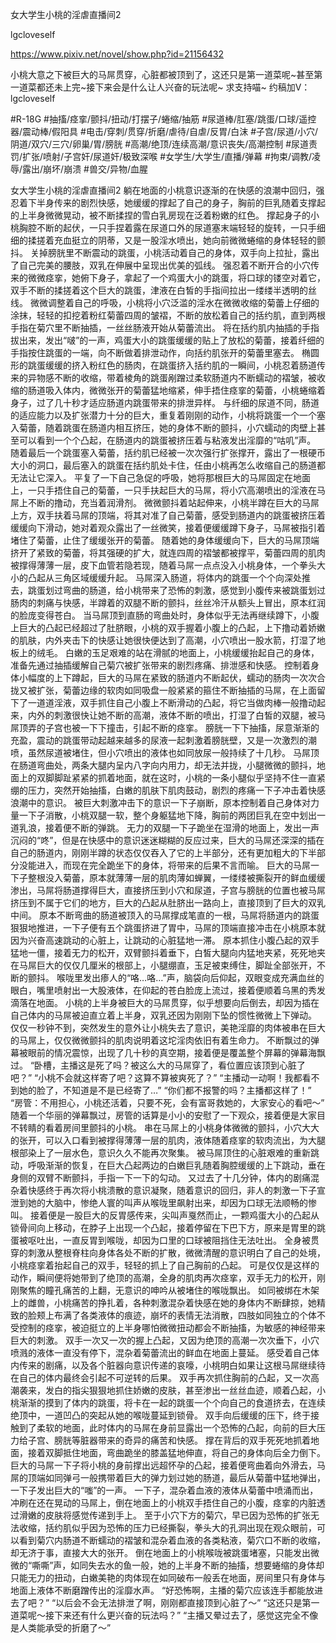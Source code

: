 女大学生小桃的淫虐直播间2

lgcloveself

https://www.pixiv.net/novel/show.php?id=21156432

小桃大意之下被巨大的马屌贯穿，心脏都被顶到了，这还只是第一道菜呢~甚至第一道菜都还未上完~接下来会是什么让人兴奋的玩法呢~
求支持喵~
约稿加V：lgcloveself

#R-18G
#抽搐/痉挛/颤抖/扭动/打摆子/蜷缩/抽筋
#尿道棒/肛塞/跳蛋/口球/遥控器/震动棒/假阳具
#电击/穿刺/贯穿/折磨/虐待/自虐/反胃/白沫
#子宫/尿道/小穴/阴道/双穴/三穴/卵巢/胃/膀胱
#高潮/绝顶/连续高潮/意识丧失/高潮控制
#尿道责罚/扩张/喷射/子宫奸/尿道奸/极致深喉
#女学生/大学生/直播/弹幕
#拘束/调教/凌辱/露出/崩坏/崩溃
#兽交/异物/血腥


女大学生小桃的淫虐直播间2
    躺在地面的小桃意识逐渐的在快感的浪潮中回归，强忍着下半身传来的剧烈快感，她缓缓的撑起了自己的身子，胸前的巨乳随着支撑起的上半身微微晃动，被不断揉捏的雪白乳房现在泛着粉嫩的红色。
    撑起身子的小桃胸腔不断的起伏，一只手捏着露在尿道口外的尿道塞末端轻轻的旋转，一只手细细的揉搓着充血挺立的阴蒂，又是一股淫水喷出，她向前微微蜷缩的身体轻轻的颤抖。
    关掉膀胱里不断震动的跳蛋，小桃活动着自己的身体，双手向上拉扯，露出了自己完美的腰肢，双乳在伸展中呈现出优美的弧线。
    强忍着不断开合的小穴传来的微微痉挛，她俯下身子，拿起了一个鸡蛋大小的跳蛋，将口球的镂空对着它，双手不断的揉搓着这个巨大的跳蛋，津液在白皙的手指间拉出一缕缕半透明的丝线。
    微微调整着自己的呼吸，小桃将小穴泛滥的淫水在微微收缩的菊蕾上仔细的涂抹，轻轻的扣挖着粉红菊蕾四周的皱褶，不断的放松着自己的括约肌，直到两根手指在菊穴里不断抽插，一丝丝肠液开始从菊蕾流出。
    将在括约肌内抽插的手指拔出来，发出“啵”的一声，鸡蛋大小的跳蛋缓缓的贴上了放松的菊蕾，接着纤细的手指按住跳蛋的一端，向不断做着排泄动作，向括约肌张开的菊蕾里塞去。
    椭圆形的跳蛋缓缓的挤入粉红色的肠肉，在跳蛋挤入括约肌的一瞬间，小桃忍着肠道传来的异物感不断的收缩，带着棱角的跳蛋剐蹭过柔软肠道内不断蠕动的褶皱，被收缩的肠道吸入体内，微微张开的菊蕾猛地缩紧，伸手捂住痉挛的菊蕾，小桃蜷缩着身子，过了几十秒才适应肠道内跳蛋带来的排泄异样。
    与纤细的尿道不同，肠道的适应能力以及扩张潜力十分的巨大，重复着刚刚的动作，小桃将跳蛋一个一个塞入菊蕾，随着跳蛋在肠道内相互挤压，她的身体不断的颤抖，小穴蠕动的肉壁上甚至可以看到一个个凸起，在肠道内的跳蛋被挤压着与粘液发出淫靡的“咕叽”声。
    随着最后一个跳蛋塞入菊蕾，括约肌已经被一次次强行扩张撑开，露出了一根硬币大小的洞口，最后塞入的跳蛋在括约肌处卡住，任由小桃再怎么收缩自己的肠道都无法让它深入。
    平复了一下自己急促的呼吸，她将那根巨大的马屌固定在地面上，一只手捂住自己的菊蕾，一只手扶起巨大的马屌，将小穴高潮喷出的淫液在马屌上不断的撸动，充当着润滑剂。
    微微颤抖着站起伸来，小桃半蹲在巨大的马屌上方，双手扶着马屌的顶端，将其对准了自己菊蕾，感受到肠道内的跳蛋被挤压着缓缓向下滑动，她对着观众露出了一丝微笑，接着便缓缓蹲下身子，马屌被指引着堵住了菊蕾，止住了缓缓张开的菊蕾。
    随着她的身体缓缓向下，巨大的马屌顶端挤开了紧致的菊蕾，将其强硬的扩大，就连四周的褶皱都被撑平，菊蕾四周的肌肉被撑得薄薄一层，皮下血管若隐若现，随着马屌一点点没入小桃身体，一个拳头大小的凸起从三角区域缓缓升起。
    马屌深入肠道，将体内的跳蛋一个个向深处推去，跳蛋划过弯曲的肠道，给小桃带来了恐怖的刺激，感觉到小腹传来被跳蛋划过肠肉的刺痛与快感，半蹲着的双腿不断的颤抖，丝丝冷汗从额头上冒出，原本红润的脸庞变得苍白。
    当马屌顶到直肠的弯曲处时，身体似乎无法再继续蹲下，小腹上巨大的凸起已经超过了肚脐眼，小桃的双手握着小腹上的凸起，上下撸动着娇嫩的肌肤，内外夹击下的快感让她很快便达到了高潮，小穴喷出一股水箭，打湿了地板上的绒毛。
    白嫩的玉足艰难的站在滑腻的地面上，小桃缓缓抬起自己的身体，准备先通过抽插缓解自己菊穴被扩张带来的剧烈疼痛、排泄感和快感。
    控制着身体小幅度的上下蹲起，巨大的马屌在紧致的肠道内不断起伏，蠕动的肠肉一次次合拢又被扩张，菊蕾边缘的软肉如同吸盘一般紧紧的箍住不断抽插的马屌，在上面留下了一道道淫液，双手抓住自己小腹上不断滑动的凸起，将它当做肉棒一般撸动起来，内外的刺激很快让她不断的高潮，液体不断的喷出，打湿了白皙的双腿，被马屌顶弄的子宫也被一下下撞击，引起不断的痉挛。
    膀胱一下下抽搐，尿意渐渐的充盈，震动的跳蛋带动起越来越多的尿液一起刺激着膀胱壁，又是一次激烈的潮喷，虽然尿道被堵住，但小穴喷出的液体也如同放尿一般持续了十几秒。
    马屌顶在肠道弯曲处，两条大腿内呈内八字向内用力，却无法并拢，小腿微微的颤抖，地面上的双脚脚趾紧紧的抓着地面，就在这时，小桃的一条小腿似乎坚持不住一直紧绷的压力，突然开始抽搐，白嫩的肌肤下肌肉鼓动，剧烈的疼痛一下子冲击着快感浪潮中的意识。
    被巨大刺激冲击下的意识一下子崩断，原本控制着自己身体对力量一下子消散，小桃双腿一软，整个身躯猛地下降，胸前的两团巨乳在空中划出一道乳浪，接着便不断的弹跳。
    无力的双腿一下子跪坐在湿滑的地面上，发出一声沉闷的“咚”，但是在快感中的意识迷迷糊糊的反应过来，巨大的马屌还深深的插在自己的肠道内，刚刚半蹲的状态仅仅吞入了它的上半部分，还有更加粗大的下半部分没能进入，而现在完全跪坐下的身体，将带来的后果不言而喻。
    巨大的马屌一下子整根没入菊蕾，原本就薄薄一层的肌肉薄如蝉翼，一缕缕被撕裂开的鲜血缓缓渗出，马屌将肠道撑得巨大，直接挤压到小穴和尿道，子宫与膀胱的位置也被马屌挤压到不属于它们的地方，巨大的凸起从肚脐出一路向上，直接顶到了巨大的双乳中间。
    原本不断弯曲的肠道被顶入的马屌撑成笔直的一根，马屌将肠道内的跳蛋狠狠地推进，一下子便有五个跳蛋挤进了胃中，马屌的顶端直接冲击在小桃原本就因为兴奋高速跳动的心脏上，让跳动的心脏猛地一滞。
    原本抓住小腹凸起的双手猛地一僵，接着无力的松开，双臂颤抖着垂下，白皙大腿向内猛地夹紧，死死地夹在马屌巨大的仅仅几厘米的根部上，小腿绷直，玉足被束缚住，脚趾全部张开，不断的颤抖。
    喉咙里发出瘆人的“咯…咯…”声，脑袋向后仰起，双眼变成充满血丝的眼白，嘴里喷射出一大股液体，在仰起的苍白脸庞上流过，接着便顺着乌黑的秀发滴落在地面。
    小桃的上半身被巨大的马屌贯穿，似乎想要向后倒去，却因为插在自己体内的马屌被迫直立着上半身，双乳还因为刚刚下坠的惯性微微上下弹动。
    仅仅一秒钟不到，突然发生的意外让小桃失去了意识，美艳淫靡的肉体被串在巨大的马屌上，仅仅微微颤抖的肌肉说明着这坨淫肉依旧有着生命力。
    不断飘过的弹幕被眼前的情况震惊，出现了几十秒的真空期，接着便是覆盖整个屏幕的弹幕海飘过。
    “卧槽，主播这是死了吗？被这么大的马屌穿了，看位置应该顶到心脏了吧？”
    “小桃不会就这样寄了吧？这算不算被爽死了？”
    “主播动一动啊！我都看不到她的脸了，不知道是不是已经寄了…”
    “你们都不报警的吗？主播都这样了！”
    “房管：不用担心，小桃还活着，只要不死，会有富哥救她的，大家安心的看吧～”
    随着一个华丽的弹幕飘过，房管的话算是小小的安慰了一下观众，接着便是大家目不转睛的看着房间里颤抖的小桃。
    串在马屌上的小桃身体微微的颤抖，小穴大大的张开，可以入口看到被撑得薄薄一层的肌肉，液体随着痉挛的软肉流出，为大腿根部染上了一层水色，意识久久不能再次聚集。
    被马屌顶住的心脏艰难的重新跳动，呼吸渐渐的恢复，在巨大凸起两边的白嫩巨乳随着胸腔缓缓的上下跳动，垂在身侧的双臂不断颤抖，手指一下一下的勾动。
    又过去了十几分钟，体内的剧痛混杂着快感终于再次将小桃溃散的意识凝聚，随着意识的回归，非人的刺激一下子宣泄到她的大脑中，惨绝人寰的叫声从喉咙里飙射出来，却因为口球无法顺畅的惨叫。
    接着便是一股巨大的反胃感传来，尖叫声戛然而止，一颗鸡蛋大小的凸起从锁骨间向上移动，在脖子上出现一个凸起，接着停留在下巴下方，原来是胃里的跳蛋被呕吐出，一直反胃到喉咙，却因为口里的口球被阻挡住无法吐出。
    全身被贯穿的刺激从整根脊柱向身体各处不断的扩散，微微清醒的意识明白了自己的处境，小桃痉挛着抬起自己的双手，轻轻的抓上了自己胸前的凸起。
    可是仅仅是这样的动作，瞬间便将她带到了绝顶的高潮，全身的肌肉再次痉挛，双手无力的松开，刚刚聚焦的瞳孔痛苦的上翻，无意识的呻吟从被堵住的喉咙飘出。
    如同被绑在木架上的雌兽，小桃痛苦的挣扎着，各种刺激混杂着快感在她的身体内不断肆掠，她精致的脸颊上布满了各类液体的痕迹，崩坏的表情无法消散，四肢如同独立的个体不受控制的痉挛，被迫挺立的上半身哪怕微微扭动都会不断抽搐，为敏感的神经带来巨大的刺激。
    双手一次又一次的握上凸起，又因为绝顶的高潮一次次垂下，小穴喷溅的液体一直没有停下，混杂着菊蕾流出的鲜血在地面上蔓延。
    感受着自己体内传来的剧痛，以及各个脏器向意识传递的哀嚎，小桃明白如果让这根马屌继续待在自己的体内最终会引起不可逆转的后果。
    双手再次抓住胸前的凸起，又一次高潮袭来，发白的指尖狠狠地抓住娇嫩的皮肤，甚至渗出一丝丝血迹，顺着凸起，小桃渐渐的摸到了体内的跳蛋，将卡在一起的跳蛋一个个向自己的食道挤去，在连续绝顶中，一道凹凸的突起从她的喉咙蔓延到锁骨。
    双手向后缓缓的压下，终于接触到了柔软的地面，此时体内的马屌在身前显露出一个恐怖的凸起，向前的巨大压力给子宫、膀胱等脏器带来的奇异的痛苦和快感。
    撑在背后的双手死死地抓着地面，接着双脚抵住地面，弯曲跪坐的膝盖猛地伸直，将自己的身体向后全力倒下。
    巨大的马屌一下子将小桃的身前撑出远超怀孕的凸起，接着便弯曲着向外滑去，马屌的顶端如同弹弓一般携带着巨大的弹力划过她的肠道，最后从菊蕾中猛地弹出，一下子发出巨大的“嗤”的一声。
    一下子，混杂着血液的液体从菊蕾中喷涌而出，冲刷在还在晃动的马屌上，倒在地面上的小桃双手捂住自己的小腹，痉挛的内脏透过滑嫩的皮肤将感觉传递到手上。
    至于小穴下方的菊穴，早已因为恐怖的扩张无法收缩，括约肌似乎因为恐怖的压力已经撕裂，拳头大的孔洞出现在观众眼前，可以看到菊穴内肠道不断蠕动的褶皱和混杂着血液的各类粘液，菊穴口不断的收缩，却无济于事，直接大大的张开。
    倒在地面上的小桃喉咙被跳蛋堵塞，只能发出微微的“嘶嘶”声，如同失去水的鱼一般，她的上半身不断的抽搐，想要蜷缩的身体却只能无力的扭动，白嫩美艳的肉体现在如同破布一般丢在地面，房间里只有身体与地面上液体不断磨蹭传出的淫靡水声。
    “好恐怖啊，主播的菊穴应该连手都能放进去了吧？”
    “以后会不会无法排泄了啊，刚刚都直接顶到心脏了～”
    “这还只是第一道菜呢～接下来还有什么更兴奋的玩法吗？”
    “主播又晕过去了，感觉这完全不像是人类能承受的折磨了～”
